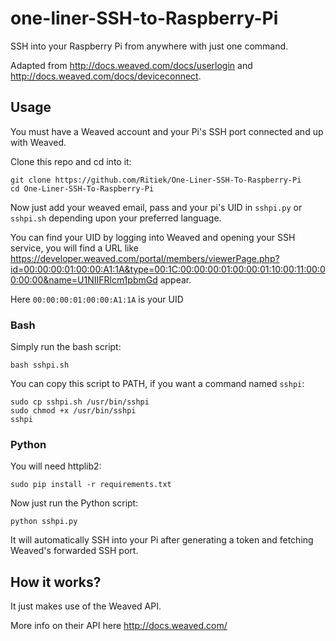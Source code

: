 # one-liner-SSH-to-Raspberry-Pi

SSH into your Raspberry Pi from anywhere with just one command.

Adapted from http://docs.weaved.com/docs/userlogin and http://docs.weaved.com/docs/deviceconnect.

## Usage

You must have a Weaved account and your Pi's SSH port connected and up with Weaved.

Clone this repo and cd into it:

```
git clone https://github.com/Ritiek/One-Liner-SSH-To-Raspberry-Pi
cd One-Liner-SSH-To-Raspberry-Pi
```

Now just add your weaved email, pass and your pi's UID in `sshpi.py` or `sshpi.sh` depending upon your preferred language.

You can find your UID by logging into Weaved and opening your SSH service, you will find a URL like https://developer.weaved.com/portal/members/viewerPage.php?id=00:00:00:01:00:00:A1:1A&type=00:1C:00:00:00:01:00:00:01:10:00:11:00:00:00:00&name=U1NIIFRlcm1pbmGd appear.

Here `00:00:00:01:00:00:A1:1A` is your UID


### Bash

Simply run the bash script:

```
bash sshpi.sh
```

You can copy this script to PATH, if you want a command named `sshpi`:

```
sudo cp sshpi.sh /usr/bin/sshpi
sudo chmod +x /usr/bin/sshpi
sshpi
```

### Python

You will need httplib2:

`sudo pip install -r requirements.txt`

Now just run the Python script:

```
python sshpi.py
```


It will automatically SSH into your Pi after generating a token and fetching Weaved's forwarded SSH port.

## How it works?

It just makes use of the Weaved API.

More info on their API here http://docs.weaved.com/
